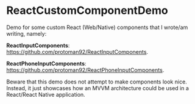 # ReactCustomComponentDemo

Demo for some custom React (Web/Native) components that I wrote/am writing, namely:

**ReactInputComponents**: https://github.com/protoman92/ReactInputComponents.

**ReactPhoneInputComponents**: https://github.com/protoman92/ReactPhoneInputComponents.

Beware that this demo does not attempt to make components look nice. Instead, it just showcases how an MVVM architecture could be used in a React/React Native application.
